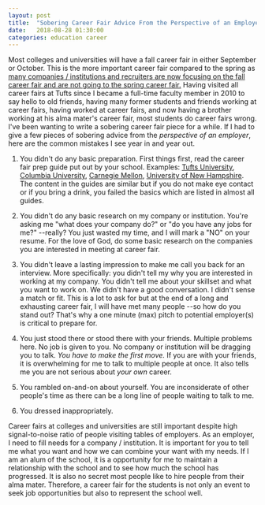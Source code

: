 ```yaml
---
layout: post
title:  "Sobering Career Fair Advice From the Perspective of an Employer"
date:   2018-08-28 01:30:00
categories: education career
---
```


Most colleges and universities will have a fall career fair in either September or October.  This is the more important career fair compared to the spring as [many companies / institutions and recruiters are now focusing on the fall career fair and are not going to the spring career fair.](/career/2017/06/21/prepare-for-next-summer.html)  Having visited all career fairs at Tufts since I became a full-time faculty member in 2010 to say hello to old friends, having many former students and friends working at career fairs, having worked at career fairs, and now having a brother working at his alma mater's career fair, most students do career fairs wrong.  I've been wanting to write a sobering career fair piece for a while.  If I had to give a few pieces of sobering advice from the _perspective of an employer_, here are the common mistakes I see year in and year out.

1. You didn't do any basic preparation.  First things first, read the career fair prep guide put out by your school.  Examples: [Tufts University](https://students.tufts.edu/sites/default/files/CareerFairTips.pdf), [Columbia University](https://www.careereducation.columbia.edu/resources/career-fair-faqs), [Carnegie Mellon](https://www.cmu.edu/career/students_and_alumni/prepare_for_a_career_fair/index.html), [University of New Hampshire](https://www.unh.edu/career/preparation).  The content in the guides are similar but if you do not make eye contact or if you bring a drink, you failed the basics which are listed in almost all guides.

2. You didn't do any basic research on my company or institution.  You're asking me "what does your company do?" or "do you have any jobs for me?"  --really?  You just wasted my time, and I will mark a "NO" on your resume.  For the love of God, do some basic research on the companies you are interested in meeting at career fair.

3. You didn't leave a lasting impression to make me call you back for an interview.  More specifically: you didn't tell my why you are interested in working at my company.  You didn't tell me about your skillset and what you want to work on.  We didn't have a good conversation.  I didn't sense a match or fit.  This is a lot to ask for but at the end of a long and exhausting career fair, I will have met many people --so how do you stand out?  That's why a one minute (max) pitch to potential employer(s) is critical to prepare for.

4. You just stood there or stood there with your friends.  Multiple problems here.  No job is given to you.  No company or institution will be dragging you to talk.  _You have to make the first move._  If you are with your friends, it is overwhelming for me to talk to multiple people at once.  It also tells me you are not serious about _your own_ career.

5. You rambled on-and-on about yourself.  You are inconsiderate of other people's time as there can be a long line of people waiting to talk to me.

6. You dressed inappropriately.

Career fairs at colleges and universities are still important despite high signal-to-noise ratio of people visiting tables of employers.  As an employer, I need to fill needs for a company / institution.  It is important for you to tell me what you want and how we can combine your want with my needs.  If I am an alum of the school, it is a opportunity for me to maintain a relationship with the school and to see how much the school has progressed.  It is also no secret most people like to hire people from their alma mater.  Therefore, a career fair for the students is not only an event to seek job opportunities but also to represent the school well.